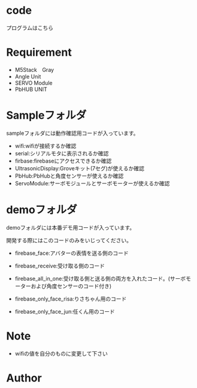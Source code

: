 # code
プログラムはこちら

# Requirement
* M5Stack　Gray
* Angle Unit
* SERVO Module
* PbHUB UNIT

# Sampleフォルダ

sampleフォルダには動作確認用コードが入っています。

* wifi:wifiが接続するか確認
* serial:シリアルモタに表示されるか確認
* firbase:firebaseにアクセスできるか確認
* UltrasonicDisplay:Groveキット(7セグ)が使えるか確認
* PbHub:PbHubと角度センサーが使えるか確認
* ServoModule:サーボモジュールとサーボモーターが使えるか確認

# demoフォルダ

demoフォルダには本番デモ用コードが入っています。

開発する際にはこのコードのみをいじってください。

* firebase_face:アバターの表情を送る側のコード
* firebase_receive:受け取る側のコード


* firebase_all_in_one:受け取る側と送る側の両方を入れたコード。(サーボモーターおよび角度センサーのコード付き)


* firebase_only_face_risa:りさちゃん用のコード
* firebase_only_face_jun:任くん用のコード

# Note
* wifiの値を自分のものに変更して下さい

# Author